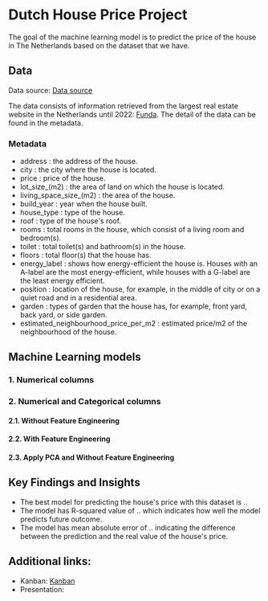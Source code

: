 # Dutch House Price Project

The goal of the machine learning model is to predict the price of the house in The Netherlands based on the dataset that we have. 

## Data
Data source: [Data source](https://www.kaggle.com/datasets/bryan2k19/dutch-house-prices-dataset) 

The data consists of information retrieved from the largest real estate website in the Netherlands until 2022: [Funda](https://www.funda.nl/en/). The detail of the data can be found in the metadata.

### Metadata
- address : the address of the house.
- city : the city where the house is located.
- price : price of the house.
- lot_size_(m2) : the area of land on which the house is located.
- living_space_size_(m2) : the area of the house. 
- build_year : year when the house built.
- house_type : type of the house.
- roof : type of the house's roof. 
- rooms : total rooms in the house, which consist of a living room and bedroom(s).
- toilet : total toilet(s) and bathroom(s) in the house.
- floors : total floor(s) that the house has.
- energy_label : shows how energy-efficient the house is. Houses with an A-label are the most energy-efficient, while houses with a G-label are the least energy efficient.
- position : location of the house, for example, in the middle of city or on a quiet road and in a residential area.
- garden : types of garden that the house has, for example, front yard, back yard, or side garden.
- estimated_neighbourhood_price_per_m2 : estimated price/m2 of the neighbourhood of the house. 

## Machine Learning models
### **1. Numerical columns**


### **2. Numerical and Categorical columns**
#### 2.1. Without Feature Engineering

#### 2.2. With Feature Engineering

#### 2.3. Apply PCA and Without Feature Engineering


## Key Findings and Insights
- The best model for predicting the house's price with this dataset is ..
- The model has R-squared value of .. which indicates how well the model predicts future outcome.
- The model has mean absolute error of .. indicating the difference between the prediction and the real value of the house's price.

## Additional links:
- Kanban: [Kanban](https://trello.com/b/VaFoOuYu/kanban-machine-learning)
- Presentation:
